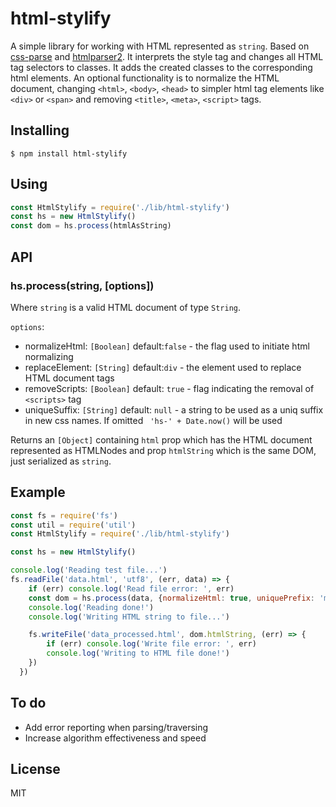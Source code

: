 # html-stylify

A simple library for working with HTML represented as `string`. Based on [css-parse](https://www.npmjs.com/package/css) and [htmlparser2](https://www.npmjs.com/package/htmlparser2). It interprets the style tag and changes all HTML tag selectors to classes. It adds the created classes to the corresponding html elements. An optional functionality is to normalize the HTML document, changing `<html>`, `<body>`, `<head>` to simpler html tag elements like `<div>` or `<span>` and removing `<title>`, `<meta>`, `<script>` tags.

## Installing
`$ npm install html-stylify`

## Using

```js
const HtmlStylify = require('./lib/html-stylify')
const hs = new HtmlStylify()
const dom = hs.process(htmlAsString)
```

## API

### hs.process(string, [options])

Where `string` is a valid HTML document of type `String`.

`options`:
- normalizeHtml: `[Boolean]` default:`false` - the flag used to initiate html normalizing
- replaceElement: `[String]` default:`div` - the element used to replace HTML document tags
- removeScripts: `[Boolean]` default: `true` - flag indicating the removal of `<scripts>` tag
- uniqueSuffix: `[String]` default: `null` - a string to be used as a uniq suffix in new css names. If omitted ` 'hs-' + Date.now()` will be used

Returns an `[Object]` containing `html` prop which has the HTML document represented as HTMLNodes and prop `htmlString` which is the same DOM, just serialized as `string`.

## Example

```js
const fs = require('fs')
const util = require('util')
const HtmlStylify = require('./lib/html-stylify')

const hs = new HtmlStylify()

console.log('Reading test file...')
fs.readFile('data.html', 'utf8', (err, data) => {
    if (err) console.log('Read file error: ', err)
    const dom = hs.process(data, {normalizeHtml: true, uniquePrefix: 'myApp'})
    console.log('Reading done!')
    console.log('Writing HTML string to file...')

    fs.writeFile('data_processed.html', dom.htmlString, (err) => {
        if (err) console.log('Write file error: ', err)
        console.log('Writing to HTML file done!')
    })
  })
```

## To do
- Add error reporting when parsing/traversing
- Increase algorithm effectiveness and speed

## License
MIT